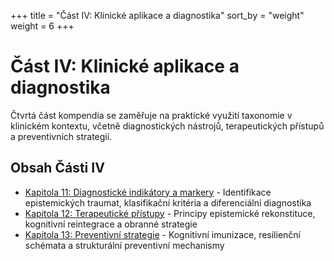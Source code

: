 +++
title = "Část IV: Klinické aplikace a diagnostika"
sort_by = "weight"
weight = 6
+++

# Část IV: Klinické aplikace a diagnostika

Čtvrtá část kompendia se zaměřuje na praktické využití taxonomie v klinickém kontextu, včetně diagnostických nástrojů, terapeutických přístupů a preventivních strategií.

## Obsah Části IV

- [Kapitola 11: Diagnostické indikátory a markery](./kapitola-11) - Identifikace epistemických traumat, klasifikační kritéria a diferenciální diagnostika
- [Kapitola 12: Terapeutické přístupy](./kapitola-12) - Principy epistemické rekonstituce, kognitivní reintegrace a obranné strategie
- [Kapitola 13: Preventivní strategie](./kapitola-13) - Kognitivní imunizace, resilienční schémata a strukturální preventivní mechanismy